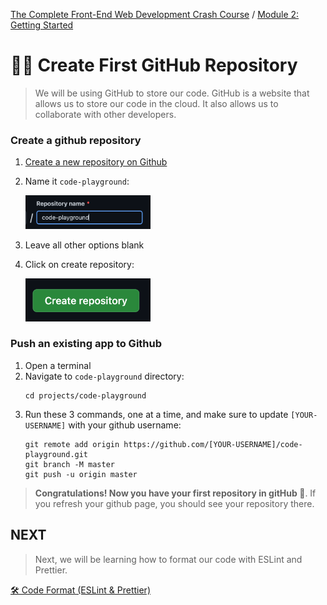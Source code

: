 [The Complete Front-End Web Development Crash Course](../README.md) / [Module 2: Getting Started](./README.md)

# 👨‍🎨 Create First GitHub Repository

> We will be using GitHub to store our code. GitHub is a website that allows us to store our code in the cloud. It also allows us to collaborate with other developers.


### Create a github repository
1. [Create a new repository on Github](https://github.com/new)
2. Name it `code-playground`:
   
   <img src="../imgs/repository_name.png" alt="repository_name" width="200"/>
3. Leave all other options blank
4. Click on create repository:

   <img src="../imgs/create_repository.png" alt="repository_name" width="200"/>

### Push an existing app to Github
1. Open a terminal
2. Navigate to `code-playground` directory:
   ```
   cd projects/code-playground
    ```
3. Run these 3 commands, one at a time, and make sure to update `[YOUR-USERNAME]` with your github username:
   ```
   git remote add origin https://github.com/[YOUR-USERNAME]/code-playground.git
   git branch -M master
   git push -u origin master
   ```
> **Congratulations! Now you have your first repository in gitHub 🎉**. 
> If you refresh your github page, you should see your repository there.

## NEXT
> Next, we will be learning how to format our code with ESLint and Prettier.

[🛠 Code Format (ESLint & Prettier)](./codeFormat.md)